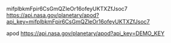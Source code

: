 mifplbkmFpir6CsGmQZleOr16ofeyUKTXZfJsoc7
https://api.nasa.gov/planetary/apod?api_key=mifplbkmFpir6CsGmQZleOr16ofeyUKTXZfJsoc7

apod
https://api.nasa.gov/planetary/apod?api_key=DEMO_KEY 